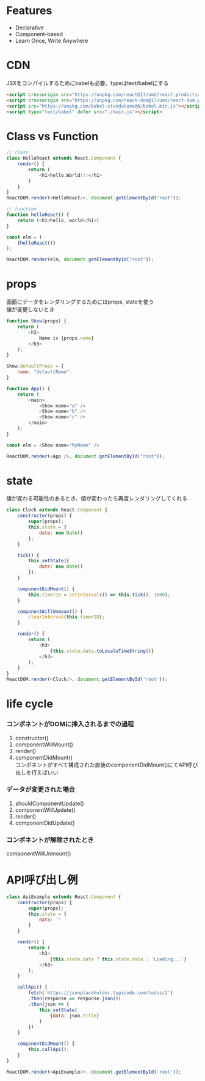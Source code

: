 # Features
- Declarative
- Component-based
- Learn Once, Write Anywhere

# CDN
JSXをコンパイルするためにbabelも必要、typeはtext/babelにする
```html
<script crossorigin src="https://unpkg.com/react@17/umd/react.production.min.js"></script>
<script crossorigin src="https://unpkg.com/react-dom@17/umd/react-dom.production.min.js"></script>
<script src="https://unpkg.com/babel-standalone@6/babel.min.js"></script>
<script type="text/babel" defer src="./main.js"></script>
```

# Class vs Function
```js
// class
class HelloReact extends React.Component {
    render() {
        return (
            <h1>hello,World!!!</h1>
        )
    }
}
ReactDOM.render(<HelloReact/>, document.getElementById("root"));

// function
function helloReact() {
    return (<h1>hello, world</h1>)
}

const elm = (
    {helloReact()}
);

ReactDOM.render(elm, document.getElementById("root"));
```

# props
画面にデータをレンダリングするためにはprops, stateを使う   
値が変更しないとき
```js
function Show(props) {
    return (
        <h3>
            Name is {props.name}
        </h3>
    );
}

Show.defaultProps = {
    name: "defaultName"
}

function App() {
    return (
        <main>
            <Show name="a" />
            <Show name="b" />
            <Show name="c" />
        </main>
    );
}

const elm = <Show name="MyName" />

ReactDOM.render(<App />, document.getElementById("root"));
```

# state
値が変わる可能性のあるとき、値が変わったら再度レンダリングしてくれる
```js
class Clock extends React.Component {
    constructor(props) {
        super(props);
        this.state = {
            date: new Date()
        };
    }

    tick() {
        this.setState({
            date: new Date()
        });
    }

    componentDidMount() {
        this.timerID = setInterval(() => this.tick(), 1000);
    }

    componentWillUnmount() {
        clearInterval(this.timerID);
    }

    render() {
        return ( 
            <h3>
                {this.state.date.toLocaleTimeString()}
            </h3>
        );    
    }
}
ReactDOM.render(<Clock/>, document.getElementById('root'));
```

# life cycle
### コンポネントがDOMに挿入されるまでの過程
1. constructor()
2. componentWillMount()
3. render()
4. componentDidMount()   
コンポネントがすべて構成された直後のcomponentDidMount()にてAPI呼び出しを行えばいい

### データが変更された場合
1. shouldComponentUpdate()
2. componentWillUpdate()
3. render()
4. componentDidUpdate()   

### コンポネントが解除されたとき   
componentWillUnmount()

# API呼び出し例
```js
class ApiExample extends React.Component {
    constructor(props) {
        super(props);
        this.state = {
            data: ''
        }
    }

    render() {
        return (
            <h3>
                {this.state.data ? this.state.data : 'Loading...'}
            </h3>
        );
    }

    callApi() {
        fetch('https://jsonplaceholder.typicode.com/todos/2')
        .then(response => response.json())
        .then(json => {
            this.setState(
                {data: json.title}
            )
        })
    }

    componentDidMount() {
        this.callApi();
    }
}

ReactDOM.render(<ApiExample/>, document.getElementById('root'));
```
